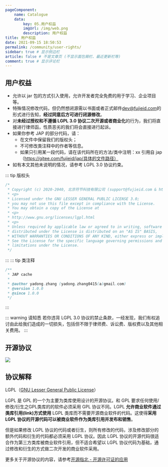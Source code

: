 ```yaml
---
pageComponent:
    name: Catalogue
    data:
        key: 05.用户权益
        imgUrl: /img/web.png
        description: 用户权益
title: 用户权益
date: 2021-09-15 18:50:53
permalink: /community/user-rights/
sidebar: true # 显示侧边栏
article: false # 不是文章页 (不显示面包屑栏、最近更新栏等)
comment: true # 显示评论栏
---
```


## 用户权益

- 允许以 jar 包的方式引入使用，允许开发者完全免费的用于学习、企业项目等。
- 特殊情况修改代码，但仍然想闭源需以书面或者正式邮件<dev@fujieid.com>的形式进行告知，**经过同意后方可进行闭源修改**。
- 对**未经过授权和不遵循 LGPL 3.0 协议二次开源或者商业化**的行为，我们将直接进行律师函，性质恶劣的我们将会直接进行起诉。
- 如果你参考 JAP 的部分代码，请：
  - 在文件中保留我们的版权头；
  - 不可修改类注释中的作者等信息。
  - 如果只引用某一段代码，请在该代码所在的方法/类中注明：xx 引用自 jap（https://gitee.com/fujieid/jap/具体的文件路径）
- 如有本文其他未说明的情况，请参考 LGPL 3.0 协议约束。

::: tip 版权头
```java
/*
 * Copyright (c) 2020-2040, 北京符节科技有限公司 (support@fujieid.com & https://www.fujieid.com).
 * <p>
 * Licensed under the GNU LESSER GENERAL PUBLIC LICENSE 3.0;
 * you may not use this file except in compliance with the License.
 * You may obtain a copy of the License at
 * <p>
 * http://www.gnu.org/licenses/lgpl.html
 * <p>
 * Unless required by applicable law or agreed to in writing, software
 * distributed under the License is distributed on an "AS IS" BASIS,
 * WITHOUT WARRANTIES OR CONDITIONS OF ANY KIND, either express or implied.
 * See the License for the specific language governing permissions and
 * limitations under the License.
 */
```
:::
::: tip 类注释
```java
/**
 * JAP cache
 *
 * @author yadong.zhang (yadong.zhang0415(a)gmail.com)
 * @version 1.0.0
 * @since 1.0.0
 */
```
:::

::: warning 请知悉
若你违背 LGPL 3.0 协议的禁止条款，一经发现，我们有权追讨由此给我们造成的一切损失，包括但不限于律师费、诉讼费、版权费以及其他相关费用。
:::

## 开源协议

![](/_media/592e148d.png)

## 协议解释

LGPL（[GNU Lesser General Public License](http://www.gnu.org/licenses/lgpl.html)）

LGPL 是 GPL 的一个为主要为类库使用设计的开源协议。和 GPL 要求任何使用/修改/衍生之GPL类库的的软件必须采用 GPL 协议不同。LGPL **允许商业软件通过类库引用(link)方式使用** LGPL 类库而不需要开源商业软件的代码。这使得**采用 LGPL 协议的开源代码可以被商业软件作为类库引用并发布和销售**。

但是如果修改 LGPL 协议的代码或者衍生，则所有修改的代码，涉及修改部分的额外代码和衍生的代码都必须采用 LGPL 协议。因此 LGPL 协议的开源代码很适合作为第三方类库被商业软件引用，但不适合希望以 LGPL 协议代码为基础，通过修改和衍生的方式做二次开发的商业软件采用。

更多关于开源协议的内容，请参考[开源指北 - 开源许可证的应用](https://gitee.com/gitee-community/opensource-guide/blob/master/%E7%AC%AC4%E9%83%A8%E5%88%86%EF%BC%9A%E5%90%AF%E5%8A%A8%E8%87%AA%E5%B7%B1%E7%9A%84%E5%BC%80%E6%BA%90%E9%A1%B9%E7%9B%AE/%E7%AC%AC%203%20%E5%B0%8F%E8%8A%82%EF%BC%9A%E5%BC%80%E6%BA%90%E8%AE%B8%E5%8F%AF%E8%AF%81%E7%9A%84%E5%BA%94%E7%94%A8.md)

